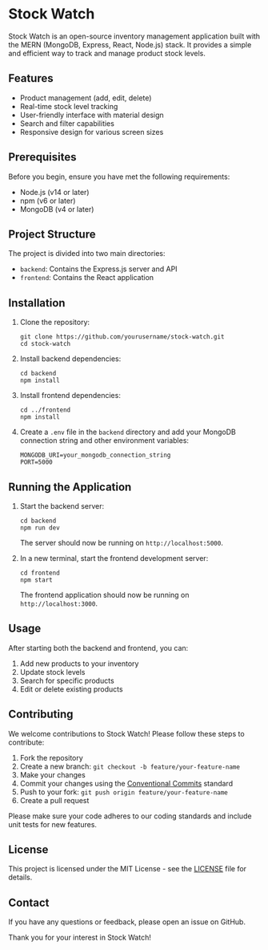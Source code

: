 # Stock Watch

Stock Watch is an open-source inventory management application built with the MERN (MongoDB, Express, React, Node.js) stack. It provides a simple and efficient way to track and manage product stock levels.

## Features

- Product management (add, edit, delete)
- Real-time stock level tracking
- User-friendly interface with material design
- Search and filter capabilities
- Responsive design for various screen sizes

## Prerequisites

Before you begin, ensure you have met the following requirements:

- Node.js (v14 or later)
- npm (v6 or later)
- MongoDB (v4 or later)

## Project Structure

The project is divided into two main directories:

- `backend`: Contains the Express.js server and API
- `frontend`: Contains the React application

## Installation

1. Clone the repository:
   ```
   git clone https://github.com/yourusername/stock-watch.git
   cd stock-watch
   ```

2. Install backend dependencies:
   ```
   cd backend
   npm install
   ```

3. Install frontend dependencies:
   ```
   cd ../frontend
   npm install
   ```

4. Create a `.env` file in the `backend` directory and add your MongoDB connection string and other environment variables:
   ```
   MONGODB_URI=your_mongodb_connection_string
   PORT=5000
   ```

## Running the Application

1. Start the backend server:
   ```
   cd backend
   npm run dev
   ```
   The server should now be running on `http://localhost:5000`.

2. In a new terminal, start the frontend development server:
   ```
   cd frontend
   npm start
   ```
   The frontend application should now be running on `http://localhost:3000`.

## Usage

After starting both the backend and frontend, you can:

1. Add new products to your inventory
2. Update stock levels
3. Search for specific products
4. Edit or delete existing products

## Contributing

We welcome contributions to Stock Watch! Please follow these steps to contribute:

1. Fork the repository
2. Create a new branch: `git checkout -b feature/your-feature-name`
3. Make your changes
4. Commit your changes using the [Conventional Commits](https://www.conventionalcommits.org/) standard
5. Push to your fork: `git push origin feature/your-feature-name`
6. Create a pull request

Please make sure your code adheres to our coding standards and include unit tests for new features.

## License

This project is licensed under the MIT License - see the [LICENSE](LICENSE) file for details.

## Contact

If you have any questions or feedback, please open an issue on GitHub.

Thank you for your interest in Stock Watch!
